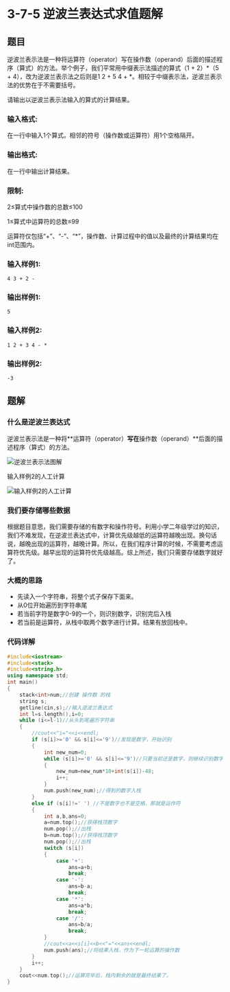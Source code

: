 # 3-7-5 逆波兰表达式求值题解

## 题目

逆波兰表示法是一种将运算符（operator）写在操作数（operand）后面的描述程序（算式）的方法。举个例子，我们平常用中缀表示法描述的算式（1 + 2）*（5 + 4），改为逆波兰表示法之后则是1 2 + 5 4 + *。相较于中缀表示法，逆波兰表示法的优势在于不需要括号。

请输出以逆波兰表示法输入的算式的计算结果。

### 输入格式:

在一行中输入1个算式。相邻的符号（操作数或运算符）用1个空格隔开。

### 输出格式:

在一行中输出计算结果。

### 限制:

2≤算式中操作数的总数≤100

1≤算式中运算符的总数≤99

运算符仅包括“+”、“-”、“*”，操作数、计算过程中的值以及最终的计算结果均在int范围内。

### 输入样例1:

```in
4 3 + 2 -
```

### 输出样例1:

```out
5
```

### 输入样例2:

```in
1 2 + 3 4 - *
```

### 输出样例2:

```out
-3
```



## 题解

### 什么是逆波兰表达式

逆波兰表示法是一种将**运算符（operator）**写在**操作数（operand）**后面的描述程序（算式）的方法。

![逆波兰表示法图解](https://user-images.githubusercontent.com/61262980/161783916-e2d395b8-5e53-4e0f-b3cc-38ac8e85fb13.png)

输入样例2的人工计算

![输入样例2的人工计算](https://user-images.githubusercontent.com/61262980/161784352-5c92db6c-5fda-4f37-b415-bff6717e0b50.png)

### 我们要存储哪些数据
根据题目意思，我们需要存储的有数字和操作符号。利用小学二年级学过的知识，我们不难发现，在逆波兰表达式中，计算优先级越低的运算符越晚出现。换句话说，越晚出现的运算符，越晚计算。所以，在我们程序计算的时候，不需要考虑运算符优先级。越早出现的运算符优先级越高。综上所述，我们只需要存储数字就好了。

### 大概的思路
* 先读入一个字符串，将整个式子保存下面来。
* 从0位开始遍历到字符串尾
* 若当前字符是数字0-9的一个，则识别数字，识别完后入栈
* 若当前是运算符，从栈中取两个数字进行计算。结果有放回栈中。

### 代码详解
```c++
#include<iostream>
#include<stack>
#include<string.h>
using namespace std;
int main()
{
	stack<int>num;//创建 操作数 的栈
	string s;
	getline(cin,s);//输入逆波兰表达式
	int l=s.length(),i=0;
	while (i<=l-1)//从头到尾遍历字符串
	{
		//cout<<"i="<<i<<endl;
		if (s[i]>='0' && s[i]<='9')//发现是数字，开始识别
		{
			int new_num=0;
			while (s[i]>='0' && s[i]<='9')//只要当前还是数字，则继续识别数字
			{
				new_num=new_num*10+int(s[i])-48;
				i++;
			} 
			num.push(new_num);//得到的数字入栈
		}	
		else if (s[i]!=' ') //不是数字也不是空格，那就是运作符
		{
			int a,b,ans=0;
			a=num.top();//获得栈顶数字
			num.pop();//出栈
			b=num.top();//获得栈顶数字
			num.pop();//出栈
			switch (s[i])
			{
				case '+':
					ans=a+b;
					break;
				case '-':
					ans=b-a;
					break;
				case '*':
					ans=a*b;
					break;
				case '/':
					ans=b/a;
					break;
			}
			//cout<<a<<s[i]<<b<<"="<<ans<<endl; 
			num.push(ans);//将结果入栈，作为下一轮运算的操作数
		}
		i++;
	} 
	cout<<num.top();//运算完毕后，栈内剩余的就是最终结果了。
} 
```
